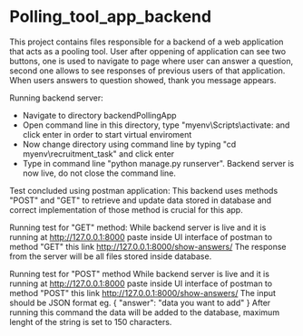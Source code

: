 # Polling_tool_app_backend

This project contains files responsible for a backend of a web application that acts as a pooling tool. User after oppening of application can see two buttons, one is used to 
navigate to page where user can answer a question, second one allows to see responses of previous users of that application. When users answers to question showed, thank you
message appears.

Running backend server:

  - Navigate to directory backendPollingApp
  - Open command line in this directory, type "myenv\Scripts\activate: and click enter in order to start virtual enviroment
  - Now change directory using command line by typing "cd myenv\recruitment_task" and click enter
  - Type in command line "python manage.py runserver". Backend server is now live, do not close the command line.
  
Test concluded using postman application:
  This backend uses methods "POST" and "GET" to retrieve and update data stored in database and correct implementation of those method is crucial for this app. 
  
  Running test for "GET" method:
      While backend server is live and it is running at http://127.0.0.1:8000 paste inside UI interface of postman to method "GET" this link http://127.0.0.1:8000/show-answers/
      The response from the server will be all files stored inside database.
  
  Running test for "POST" method
      While backend server is live and it is running at http://127.0.0.1:8000 paste inside UI interface of postman to method "POST" this link http://127.0.0.1:8000/show-answers/
      The input should be JSON format eg.
          {
              "answer": "data you want to add"
          }
      After running this command the data will be added to the database, maximum lenght of the string is set to 150 characters.
